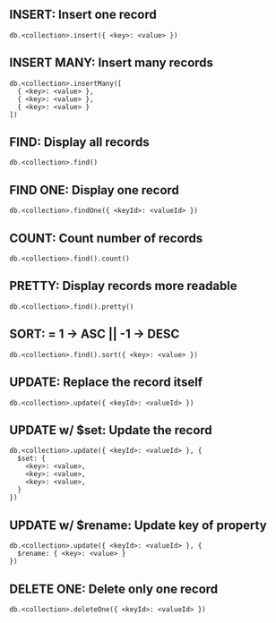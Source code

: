 ## INSERT: Insert one record
    db.<collection>.insert({ <key>: <value> })
## INSERT MANY: Insert many records
    db.<collection>.insertMany([
      { <key>: <value> },
      { <key>: <value> },
      { <key>: <value> }
    ])

## FIND: Display all records 
    db.<collection>.find()
## FIND ONE: Display one record
    db.<collection>.findOne({ <keyId>: <valueId> })
## COUNT: Count number of records
    db.<collection>.find().count()
## PRETTY: Display records more readable
    db.<collection>.find().pretty()
## SORT: <value> = 1 -> ASC || -1 -> DESC
    db.<collection>.find().sort({ <key>: <value> })

## UPDATE: Replace the record itself
    db.<collection>.update({ <keyId>: <valueId> })
## UPDATE w/ $set: Update the record
    db.<collection>.update({ <keyId>: <valueId> }, {
      $set: {
        <key>: <value>,
        <key>: <value>,
        <key>: <value>,
      }
    })
## UPDATE w/ $rename: Update key of property
    db.<collection>.update({ <keyId>: <valueId> }, {
      $rename: { <key>: <value> }
    })

## DELETE ONE: Delete only one record
    db.<collection>.deleteOne({ <keyId>: <valueId> })
